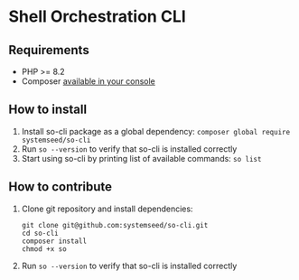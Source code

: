 # Shell Orchestration CLI

## Requirements

- PHP >= 8.2
- Composer [available in your console](https://getcomposer.org/doc/03-cli.md#composer-home)

## How to install

1. Install so-cli package as a global dependency: `composer global require systemseed/so-cli`
2. Run `so --version` to verify that so-cli is installed correctly 
3. Start using so-cli by printing list of available commands: `so list`

## How to contribute

1. Clone git repository and install dependencies:
   ```
   git clone git@github.com:systemseed/so-cli.git
   cd so-cli
   composer install
   chmod +x so
   ```
2. Run `so --version` to verify that so-cli is installed correctly
